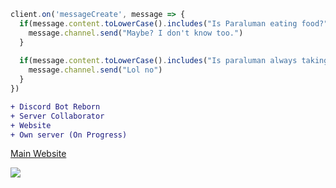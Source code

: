 ```js
client.on('messageCreate', message => {
  if(message.content.toLowerCase().includes("Is Paraluman eating food?")){
    message.channel.send("Maybe? I don't know too.")
  }
  
  if(message.content.toLowerCase().includes("Is paraluman always taking a nap?")) {
    message.channel.send("Lol no")
  }
})
```

```diff
+ Discord Bot Reborn
+ Server Collaborator
+ Website
+ Own server (On Progress)
```

[Main Website](https://kanonblanc.github.io)


<a href="https://top.gg/bot/920487181137625139">
  <img src="https://top.gg/api/widget/920487181137625139.svg">
</a>
